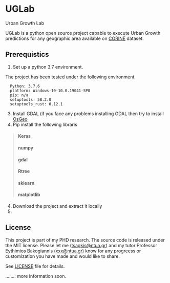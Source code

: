 # UGLab
Urban Growth Lab

UGLab is a python open source project capable to execute Urban Growth predictions for any geographic area available on [CORINE](https://land.copernicus.eu/pan-european/corine-land-cover) dataset. 

## Prerequistics
1. Set up a python 3.7 environment.

The project has been tested under the following environment.

      Python: 3.7.6
      platform: Windows-10-10.0.19041-SP0
      pip: n/a
      setuptools: 58.2.0
      setuptools_rust: 0.12.1


3. Install GDAL (if you face any problems installing GDAL then try to install [OsGeo](https://www.osgeo.org/projects/osgeo4w/)
4. Pip install the following libraris
 >#### Keras
 >#### numpy
 >#### gdal
 >#### Rtree
 >#### sklearn
 >#### matplotlib
 4. Download the project and extract it locally
 5. 


## License

This project is part of my PHD research. The source code is released under the MIT license.  Please let me ([tsagkis@ntua.gr](mailto:tsagkis@ntua.gr)) and my tutor Professor Eythimios Bakogiannis ([xxx@ntua.gr](mailto:xxx@ntua.gr)) know for any progreess or customization you have made and would like to share. 

See [LICENSE](LICENSE) file for details.



........ more information soon.
